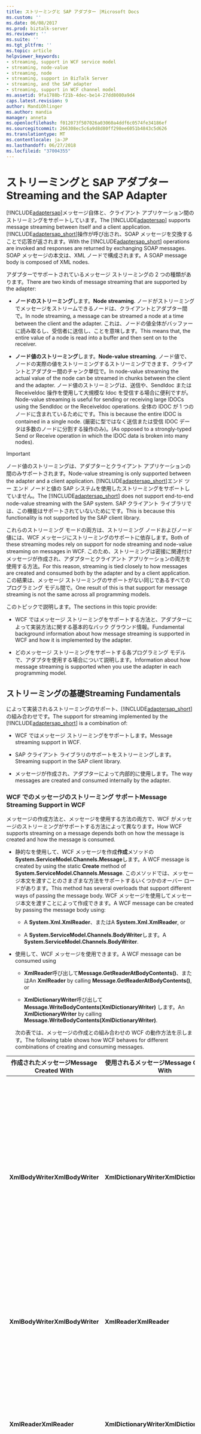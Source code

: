 ```yaml
---
title: ストリーミングと SAP アダプター |Microsoft Docs
ms.custom: ''
ms.date: 06/08/2017
ms.prod: biztalk-server
ms.reviewer: ''
ms.suite: ''
ms.tgt_pltfrm: ''
ms.topic: article
helpviewer_keywords:
- streaming, support in WCF service model
- streaming, node-value
- streaming, node
- streaming, support in BizTalk Server
- streaming, and the SAP adapter
- streaming, support in WCF channel model
ms.assetid: 9fa1788b-f21b-4dec-be14-27dd8080a9d4
caps.latest.revision: 9
author: MandiOhlinger
ms.author: mandia
manager: anneta
ms.openlocfilehash: f012073f507026a03060a4ddf6c0574fe34186ef
ms.sourcegitcommit: 266308ec5c6a9d8d80ff298ee6051b4843c5d626
ms.translationtype: MT
ms.contentlocale: ja-JP
ms.lasthandoff: 06/27/2018
ms.locfileid: "37004355"
---
```

# <a name="streaming-and-the-sap-adapter"></a><span data-ttu-id="4dbc8-102">ストリーミングと SAP アダプター</span><span class="sxs-lookup"><span data-stu-id="4dbc8-102">Streaming and the SAP Adapter</span></span>
<span data-ttu-id="4dbc8-103">[!INCLUDE[adaptersap](../../includes/adaptersap-md.md)]メッセージ自体と、クライアント アプリケーション間のストリーミングをサポートしています。</span><span class="sxs-lookup"><span data-stu-id="4dbc8-103">The [!INCLUDE[adaptersap](../../includes/adaptersap-md.md)] supports message streaming between itself and a client application.</span></span> <span data-ttu-id="4dbc8-104">[!INCLUDE[adaptersap_short](../../includes/adaptersap-short-md.md)]操作が呼び出され、SOAP メッセージを交換することで応答が返されます。</span><span class="sxs-lookup"><span data-stu-id="4dbc8-104">With the [!INCLUDE[adaptersap_short](../../includes/adaptersap-short-md.md)] operations are invoked and responses are returned by exchanging SOAP messages.</span></span> <span data-ttu-id="4dbc8-105">SOAP メッセージの本文は、XML ノードで構成されます。</span><span class="sxs-lookup"><span data-stu-id="4dbc8-105">A SOAP message body is composed of XML nodes.</span></span>  
  
 <span data-ttu-id="4dbc8-106">アダプターでサポートされているメッセージ ストリーミングの 2 つの種類があります。</span><span class="sxs-lookup"><span data-stu-id="4dbc8-106">There are two kinds of message streaming that are supported by the adapter:</span></span>  
  
-   <span data-ttu-id="4dbc8-107">**ノードのストリーミング**します。</span><span class="sxs-lookup"><span data-stu-id="4dbc8-107">**Node streaming**.</span></span> <span data-ttu-id="4dbc8-108">ノードがストリーミングでメッセージをストリームできるノードは、クライアントとアダプター間で。</span><span class="sxs-lookup"><span data-stu-id="4dbc8-108">In node streaming, a message can be streamed a node at a time between the client and the adapter.</span></span> <span data-ttu-id="4dbc8-109">これは、ノードの値全体がバッファーに読み取るし、受信者に送信し、ことを意味します。</span><span class="sxs-lookup"><span data-stu-id="4dbc8-109">This means that, the entire value of a node is read into a buffer and then sent on to the receiver.</span></span>  
  
-   <span data-ttu-id="4dbc8-110">**ノード値のストリーミング**します。</span><span class="sxs-lookup"><span data-stu-id="4dbc8-110">**Node-value streaming**.</span></span> <span data-ttu-id="4dbc8-111">ノード値で、ノードの実際の値をストリーミングするストリーミングできます、クライアントとアダプター間のチャンク単位で。</span><span class="sxs-lookup"><span data-stu-id="4dbc8-111">In node-value streaming the actual value of the node can be streamed in chunks between the client and the adapter.</span></span> <span data-ttu-id="4dbc8-112">ノード値のストリーミングは、送信や、SendIdoc または ReceiveIdoc 操作を使用して大規模な Idoc を受信する場合に便利ですが。</span><span class="sxs-lookup"><span data-stu-id="4dbc8-112">Node-value streaming is useful for sending or receiving large IDOCs using the SendIdoc or the ReceiveIdoc operations.</span></span> <span data-ttu-id="4dbc8-113">全体の IDOC が 1 つのノードに含まれているためにです。</span><span class="sxs-lookup"><span data-stu-id="4dbc8-113">This is because the entire IDOC is contained in a single node.</span></span> <span data-ttu-id="4dbc8-114">(厳密に型ではなく送信または受信 IDOC データは多数のノードに分割する操作のみ)。</span><span class="sxs-lookup"><span data-stu-id="4dbc8-114">(As opposed to a strongly-typed Send or Receive operation in which the IDOC data is broken into many nodes).</span></span>  
  
> [!IMPORTANT]
>  <span data-ttu-id="4dbc8-115">ノード値のストリーミングは、アダプターとクライアント アプリケーションの間のみサポートされます。</span><span class="sxs-lookup"><span data-stu-id="4dbc8-115">Node-value streaming is only supported between the adapter and a client application.</span></span> <span data-ttu-id="4dbc8-116">[!INCLUDE[adaptersap_short](../../includes/adaptersap-short-md.md)]エンド ツー エンド ノードと値の SAP システムを使用したストリーミングをサポートしていません。</span><span class="sxs-lookup"><span data-stu-id="4dbc8-116">The [!INCLUDE[adaptersap_short](../../includes/adaptersap-short-md.md)] does not support end-to-end node-value streaming with the SAP system.</span></span> <span data-ttu-id="4dbc8-117">SAP クライアント ライブラリでは、この機能はサポートされていないためにです。</span><span class="sxs-lookup"><span data-stu-id="4dbc8-117">This is because this functionality is not supported by the SAP client library.</span></span>  
  
 <span data-ttu-id="4dbc8-118">これらのストリーミング モードの両方は、ストリーミング ノードおよびノード値には、WCF メッセージにストリーミングのサポートに依存します。</span><span class="sxs-lookup"><span data-stu-id="4dbc8-118">Both of these streaming modes rely on support for node streaming and node-value streaming on messages in WCF.</span></span> <span data-ttu-id="4dbc8-119">このため、ストリーミングは密接に関連付けメッセージが作成され、アダプターとクライアント アプリケーションの両方を使用する方法。</span><span class="sxs-lookup"><span data-stu-id="4dbc8-119">For this reason, streaming is tied closely to how messages are created and consumed both by the adapter and by a client application.</span></span> <span data-ttu-id="4dbc8-120">この結果は、メッセージ ストリーミングのサポートがない同じであるすべてのプログラミング モデル間で。</span><span class="sxs-lookup"><span data-stu-id="4dbc8-120">One result of this is that support for message streaming is not the same across all programming models.</span></span>  
  
 <span data-ttu-id="4dbc8-121">このトピックで説明します。</span><span class="sxs-lookup"><span data-stu-id="4dbc8-121">The sections in this topic provide:</span></span>  
  
-   <span data-ttu-id="4dbc8-122">WCF ではメッセージ ストリーミングをサポートする方法と、アダプターによって実装方法に関する基本的なバック グラウンド情報。</span><span class="sxs-lookup"><span data-stu-id="4dbc8-122">Fundamental background information about how message streaming is supported in WCF and how it is implemented by the adapter.</span></span>  
  
-   <span data-ttu-id="4dbc8-123">どのメッセージ ストリーミングをサポートする各プログラミング モデルで、アダプタを使用する場合について説明します。</span><span class="sxs-lookup"><span data-stu-id="4dbc8-123">Information about how message streaming is supported when you use the adapter in each programming model.</span></span>  
  
## <a name="streaming-fundamentals"></a><span data-ttu-id="4dbc8-124">ストリーミングの基礎</span><span class="sxs-lookup"><span data-stu-id="4dbc8-124">Streaming Fundamentals</span></span>  
 <span data-ttu-id="4dbc8-125">によって実装されるストリーミングのサポート、[!INCLUDE[adaptersap_short](../../includes/adaptersap-short-md.md)]の組み合わせです。</span><span class="sxs-lookup"><span data-stu-id="4dbc8-125">The support for streaming implemented by the [!INCLUDE[adaptersap_short](../../includes/adaptersap-short-md.md)] is a combination of:</span></span>  
  
-   <span data-ttu-id="4dbc8-126">WCF ではメッセージ ストリーミングをサポートします。</span><span class="sxs-lookup"><span data-stu-id="4dbc8-126">Message streaming support in WCF.</span></span>  
  
-   <span data-ttu-id="4dbc8-127">SAP クライアント ライブラリのサポートをストリーミングします。</span><span class="sxs-lookup"><span data-stu-id="4dbc8-127">Streaming support in the SAP client library.</span></span>  
  
-   <span data-ttu-id="4dbc8-128">メッセージが作成され、アダプターによって内部的に使用します。</span><span class="sxs-lookup"><span data-stu-id="4dbc8-128">The way messages are created and consumed internally by the adapter.</span></span>  
  
### <a name="message-streaming-support-in-wcf"></a><span data-ttu-id="4dbc8-129">WCF でのメッセージのストリーミング サポート</span><span class="sxs-lookup"><span data-stu-id="4dbc8-129">Message Streaming Support in WCF</span></span>  
 <span data-ttu-id="4dbc8-130">メッセージの作成方法と、メッセージを使用する方法の両方で、WCF がメッセージのストリーミングがサポートする方法によって異なります。</span><span class="sxs-lookup"><span data-stu-id="4dbc8-130">How WCF supports streaming on a message depends both on how the message is created and how the message is consumed.</span></span>  
  
- <span data-ttu-id="4dbc8-131">静的なを使用して、WCF メッセージを作成**作成**メソッドの**System.ServiceModel.Channels.Message**します。</span><span class="sxs-lookup"><span data-stu-id="4dbc8-131">A WCF message is created by using the static **Create** method of **System.ServiceModel.Channels.Message**.</span></span> <span data-ttu-id="4dbc8-132">このメソッドでは、メッセージ本文を渡すことのさまざまな方法をサポートするいくつかのオーバー ロードがあります。</span><span class="sxs-lookup"><span data-stu-id="4dbc8-132">This method has several overloads that support different ways of passing the message body.</span></span> <span data-ttu-id="4dbc8-133">WCF メッセージを使用してメッセージ本文を渡すことによって作成できます。</span><span class="sxs-lookup"><span data-stu-id="4dbc8-133">A WCF message can be created by passing the message body using:</span></span>  
  
  -   <span data-ttu-id="4dbc8-134">A **System.Xml.XmlReader**、または</span><span class="sxs-lookup"><span data-stu-id="4dbc8-134">A **System.Xml.XmlReader**, or</span></span>  
  
  -   <span data-ttu-id="4dbc8-135">A **System.ServiceModel.Channels.BodyWriter**します。</span><span class="sxs-lookup"><span data-stu-id="4dbc8-135">A **System.ServiceModel.Channels.BodyWriter**.</span></span>  
  
- <span data-ttu-id="4dbc8-136">使用して、WCF メッセージを使用できます。</span><span class="sxs-lookup"><span data-stu-id="4dbc8-136">A WCF message can be consumed using</span></span>  
  
  -   <span data-ttu-id="4dbc8-137">**XmlReader**呼び出して**Message.GetReaderAtBodyContents()**、または</span><span class="sxs-lookup"><span data-stu-id="4dbc8-137">An **XmlReader** by calling **Message.GetReaderAtBodyContents()**, or</span></span>  
  
  -   <span data-ttu-id="4dbc8-138">**XmlDictionaryWriter**呼び出して**Message.WriteBodyContents(XmlDictionaryWriter)** します。</span><span class="sxs-lookup"><span data-stu-id="4dbc8-138">An **XmlDictionaryWriter** by calling **Message.WriteBodyContents(XmlDictionaryWriter)**.</span></span>  
  
  <span data-ttu-id="4dbc8-139">次の表では、メッセージの作成との組み合わせの WCF の動作方法を示します。</span><span class="sxs-lookup"><span data-stu-id="4dbc8-139">The following table shows how WCF behaves for different combinations of creating and consuming messages.</span></span>  
  
|<span data-ttu-id="4dbc8-140">作成されたメッセージ</span><span class="sxs-lookup"><span data-stu-id="4dbc8-140">Message Created With</span></span>|<span data-ttu-id="4dbc8-141">使用されるメッセージ</span><span class="sxs-lookup"><span data-stu-id="4dbc8-141">Message Consumed With</span></span>|<span data-ttu-id="4dbc8-142">WCF の動作</span><span class="sxs-lookup"><span data-stu-id="4dbc8-142">WCF Behavior</span></span>|  
|--------------------------|---------------------------|------------------|  
|<span data-ttu-id="4dbc8-143">**XmlBodyWriter**</span><span class="sxs-lookup"><span data-stu-id="4dbc8-143">**XmlBodyWriter**</span></span>|<span data-ttu-id="4dbc8-144">**XmlDictionaryWriter**</span><span class="sxs-lookup"><span data-stu-id="4dbc8-144">**XmlDictionaryWriter**</span></span>|<span data-ttu-id="4dbc8-145">**ノード値のストリーミング**はサポートされています。</span><span class="sxs-lookup"><span data-stu-id="4dbc8-145">**Node-value streaming** is supported.</span></span> <span data-ttu-id="4dbc8-146">WCF は、ストリーミングを実現するための 2 つのライターをパイプ処理します。</span><span class="sxs-lookup"><span data-stu-id="4dbc8-146">WCF pipes the two writers together to enable streaming.</span></span> <span data-ttu-id="4dbc8-147">両方の**XmlBodyWriter**と**XmlDictionaryWriter**ノード値が発生するストリーミングをサポートする必要があります。</span><span class="sxs-lookup"><span data-stu-id="4dbc8-147">Both the **XmlBodyWriter** and the **XmlDictionaryWriter** must support node-value streaming for it to occur.</span></span>|  
|<span data-ttu-id="4dbc8-148">**XmlBodyWriter**</span><span class="sxs-lookup"><span data-stu-id="4dbc8-148">**XmlBodyWriter**</span></span>|<span data-ttu-id="4dbc8-149">**XmlReader**</span><span class="sxs-lookup"><span data-stu-id="4dbc8-149">**XmlReader**</span></span>|<span data-ttu-id="4dbc8-150">**ノードのストリーミング**はサポートされています。</span><span class="sxs-lookup"><span data-stu-id="4dbc8-150">**Node streaming** is supported.</span></span> <span data-ttu-id="4dbc8-151">WCF を内部的にバッファー、 **XmlReader**します。</span><span class="sxs-lookup"><span data-stu-id="4dbc8-151">WCF internally buffers the **XmlReader**.</span></span>|  
|<span data-ttu-id="4dbc8-152">**XmlReader**</span><span class="sxs-lookup"><span data-stu-id="4dbc8-152">**XmlReader**</span></span>|<span data-ttu-id="4dbc8-153">**XmlDictionaryWriter**</span><span class="sxs-lookup"><span data-stu-id="4dbc8-153">**XmlDictionaryWriter**</span></span>|<span data-ttu-id="4dbc8-154">**ノードのストリーミング**はサポートされています。</span><span class="sxs-lookup"><span data-stu-id="4dbc8-154">**Node streaming** is supported.</span></span> <span data-ttu-id="4dbc8-155">WCF を内部的にバッファー、 **XmlReader**にコールバックし、 **XmlDictionaryWriter**します。</span><span class="sxs-lookup"><span data-stu-id="4dbc8-155">WCF internally buffers the **XmlReader** and calls back into the **XmlDictionaryWriter**.</span></span>|  
|<span data-ttu-id="4dbc8-156">**XmlReader**</span><span class="sxs-lookup"><span data-stu-id="4dbc8-156">**XmlReader**</span></span>|<span data-ttu-id="4dbc8-157">**XmlReader**</span><span class="sxs-lookup"><span data-stu-id="4dbc8-157">**XmlReader**</span></span>|<span data-ttu-id="4dbc8-158">**ノードのストリーミング**はサポートされています。</span><span class="sxs-lookup"><span data-stu-id="4dbc8-158">**Node streaming** is supported.</span></span> <span data-ttu-id="4dbc8-159">WCF を内部的にバッファー、 **XmlReader**します。</span><span class="sxs-lookup"><span data-stu-id="4dbc8-159">WCF internally buffers the **XmlReader**.</span></span>|  
  
### <a name="streaming-support-in-the-sap-client-library"></a><span data-ttu-id="4dbc8-160">SAP クライアント ライブラリでのストリーミング サポート</span><span class="sxs-lookup"><span data-stu-id="4dbc8-160">Streaming Support in the SAP Client Library</span></span>  
 <span data-ttu-id="4dbc8-161">SAP クライアント ライブラリは、ストリーミングをサポートしていません。</span><span class="sxs-lookup"><span data-stu-id="4dbc8-161">The SAP client library does not support streaming.</span></span> <span data-ttu-id="4dbc8-162">そのためノードと値のエンド ツー エンドのストリーミングはサポートされていませんが、[!INCLUDE[adaptersap_short](../../includes/adaptersap-short-md.md)]します。</span><span class="sxs-lookup"><span data-stu-id="4dbc8-162">Therefore end-to-end node-value streaming is not supported by the [!INCLUDE[adaptersap_short](../../includes/adaptersap-short-md.md)].</span></span>  
  
### <a name="internal-message-handling-by-the-adapter"></a><span data-ttu-id="4dbc8-163">内部のメッセージがアダプターによって処理</span><span class="sxs-lookup"><span data-stu-id="4dbc8-163">Internal Message Handling by the Adapter</span></span>  
 <span data-ttu-id="4dbc8-164">アダプターでは、次の方法では、ストリーミングがサポートされています。</span><span class="sxs-lookup"><span data-stu-id="4dbc8-164">The adapter supports streaming in the following manner:</span></span>  
  
-   <span data-ttu-id="4dbc8-165">アダプターのカスタム実装を使用して、クライアントから受信した SendIdDoc 要求メッセージを消費する**XmlDictionaryWriter**します。</span><span class="sxs-lookup"><span data-stu-id="4dbc8-165">The adapter consumes the SendIdDoc request message received from the client by using a custom implementation of **XmlDictionaryWriter**.</span></span> <span data-ttu-id="4dbc8-166">使用してクライアントから受信したその他のすべてのメッセージを消費する**XmlReader**します。</span><span class="sxs-lookup"><span data-stu-id="4dbc8-166">It consumes all other messages received from the client using an **XmlReader**.</span></span>  
  
-   <span data-ttu-id="4dbc8-167">アダプターのカスタム実装を使用して、クライアントに送信する ReceiveIdoc 要求メッセージを作成します**XmlBodyWriter**します。</span><span class="sxs-lookup"><span data-stu-id="4dbc8-167">The adapter creates the ReceiveIdoc request message that it sends to the client by using a custom implementation of **XmlBodyWriter**.</span></span> <span data-ttu-id="4dbc8-168">使用してクライアントに送信されるその他のすべてのメッセージを作成、 **XmlReader**します。</span><span class="sxs-lookup"><span data-stu-id="4dbc8-168">It creates all other messages that it sends to the client using an **XmlReader**.</span></span>  
  
## <a name="streaming-support-in-the-wcf-channel-model"></a><span data-ttu-id="4dbc8-169">WCF チャネル モデルでのストリーミング サポート</span><span class="sxs-lookup"><span data-stu-id="4dbc8-169">Streaming Support in the WCF Channel Model</span></span>  
 <span data-ttu-id="4dbc8-170">次の表では、WCF チャネル モデルのストリーミングをサポートする方法の詳細について説明します。</span><span class="sxs-lookup"><span data-stu-id="4dbc8-170">The following table provides detailed information about how streaming is supported in the WCF channel model.</span></span>  
  
|<span data-ttu-id="4dbc8-171">演算</span><span class="sxs-lookup"><span data-stu-id="4dbc8-171">Operation</span></span>|<span data-ttu-id="4dbc8-172">ノードのストリーミング</span><span class="sxs-lookup"><span data-stu-id="4dbc8-172">Node Streaming</span></span>|<span data-ttu-id="4dbc8-173">ノード値のストリーミング</span><span class="sxs-lookup"><span data-stu-id="4dbc8-173">Node-Value Streaming</span></span>|<span data-ttu-id="4dbc8-174">説明</span><span class="sxs-lookup"><span data-stu-id="4dbc8-174">Description</span></span>|  
|---------------|--------------------|---------------------------|-----------------|  
|<span data-ttu-id="4dbc8-175">(アダプターのクライアント) からの送信の RFC および BAPI 操作</span><span class="sxs-lookup"><span data-stu-id="4dbc8-175">Outbound RFC and BAPI operations (from the client to the adapter)</span></span>|<span data-ttu-id="4dbc8-176">サポートされていません</span><span class="sxs-lookup"><span data-stu-id="4dbc8-176">Not supported</span></span>|<span data-ttu-id="4dbc8-177">サポートされていません</span><span class="sxs-lookup"><span data-stu-id="4dbc8-177">Not supported</span></span>||  
|<span data-ttu-id="4dbc8-178">(アダプターのクライアント) から送信 tRFC 操作</span><span class="sxs-lookup"><span data-stu-id="4dbc8-178">Outbound tRFC operations (from the client to the adapter)</span></span>|<span data-ttu-id="4dbc8-179">サポートされていません</span><span class="sxs-lookup"><span data-stu-id="4dbc8-179">Not supported</span></span>|<span data-ttu-id="4dbc8-180">サポートされていません</span><span class="sxs-lookup"><span data-stu-id="4dbc8-180">Not supported</span></span>||  
|<span data-ttu-id="4dbc8-181">IDOC の送信操作が (厳密に型指定)</span><span class="sxs-lookup"><span data-stu-id="4dbc8-181">IDOC Send operation (strongly typed)</span></span>|<span data-ttu-id="4dbc8-182">サポートされていません</span><span class="sxs-lookup"><span data-stu-id="4dbc8-182">Not supported</span></span>|<span data-ttu-id="4dbc8-183">サポートされていません</span><span class="sxs-lookup"><span data-stu-id="4dbc8-183">Not supported</span></span>||  
|<span data-ttu-id="4dbc8-184">IDOC の受信操作が (厳密に型指定)</span><span class="sxs-lookup"><span data-stu-id="4dbc8-184">IDOC Receive operation (strongly typed)</span></span>|<span data-ttu-id="4dbc8-185">Supported</span><span class="sxs-lookup"><span data-stu-id="4dbc8-185">Supported</span></span>|<span data-ttu-id="4dbc8-186">サポートされていません</span><span class="sxs-lookup"><span data-stu-id="4dbc8-186">Not supported</span></span>||  
|<span data-ttu-id="4dbc8-187">SendIdoc 操作 (文字列)</span><span class="sxs-lookup"><span data-stu-id="4dbc8-187">SendIdoc operation (string)</span></span>|<span data-ttu-id="4dbc8-188">Supported</span><span class="sxs-lookup"><span data-stu-id="4dbc8-188">Supported</span></span>|<span data-ttu-id="4dbc8-189">Supported</span><span class="sxs-lookup"><span data-stu-id="4dbc8-189">Supported</span></span>|<span data-ttu-id="4dbc8-190">アダプターを使用して、 **XmlDictionaryWriter**要求メッセージを処理します。</span><span class="sxs-lookup"><span data-stu-id="4dbc8-190">The adapter uses an **XmlDictionaryWriter** to consume the request message.</span></span> <span data-ttu-id="4dbc8-191">クライアントがメッセージを作成する場合、 **BodyWriter**ノードと値のアダプターに、クライアントからのストリーミングに発生します。</span><span class="sxs-lookup"><span data-stu-id="4dbc8-191">If the client creates the message with a **BodyWriter**, node-value streaming from the client to the adapter occurs.</span></span>|  
|<span data-ttu-id="4dbc8-192">ReceiveIdoc 操作 (文字列)</span><span class="sxs-lookup"><span data-stu-id="4dbc8-192">ReceiveIdoc operation (string)</span></span>|<span data-ttu-id="4dbc8-193">Supported</span><span class="sxs-lookup"><span data-stu-id="4dbc8-193">Supported</span></span>|<span data-ttu-id="4dbc8-194">Supported</span><span class="sxs-lookup"><span data-stu-id="4dbc8-194">Supported</span></span>|<span data-ttu-id="4dbc8-195">アダプターを使用して、 **BodyWriter**要求メッセージを作成します。</span><span class="sxs-lookup"><span data-stu-id="4dbc8-195">The adapter uses a **BodyWriter** to create the request message.</span></span> <span data-ttu-id="4dbc8-196">クライアントがメッセージを使用して、使用する場合、 **XmlDictionaryWriter**ノードと値をクライアントにアダプターからのストリーミングに発生します。</span><span class="sxs-lookup"><span data-stu-id="4dbc8-196">If the client consumes the message using an **XmlDictionaryWriter**, node-value streaming from the adapter to the client occurs.</span></span>|  
|<span data-ttu-id="4dbc8-197">RFC 操作を受信します。</span><span class="sxs-lookup"><span data-stu-id="4dbc8-197">Inbound RFC operations</span></span>|<span data-ttu-id="4dbc8-198">サポートされていません</span><span class="sxs-lookup"><span data-stu-id="4dbc8-198">Not supported</span></span>|<span data-ttu-id="4dbc8-199">サポートされていません</span><span class="sxs-lookup"><span data-stu-id="4dbc8-199">Not supported</span></span>||  
|<span data-ttu-id="4dbc8-200">受信 tRFC 操作</span><span class="sxs-lookup"><span data-stu-id="4dbc8-200">Inbound tRFC operations</span></span>|<span data-ttu-id="4dbc8-201">サポートされていません</span><span class="sxs-lookup"><span data-stu-id="4dbc8-201">Not supported</span></span>|<span data-ttu-id="4dbc8-202">サポートされていません</span><span class="sxs-lookup"><span data-stu-id="4dbc8-202">Not supported</span></span>||  
  
 <span data-ttu-id="4dbc8-203">ノード値を送信し、SendIdoc および ReceiveIdoc 操作を使用してフラット ファイル (string) Idoc を受信するコードでは、ストリーミングを実装する方法については、次を参照してください。 [WCF チャネル モデルを使用して SAP でのフラット ファイル Idoc の Stream](../../adapters-and-accelerators/adapter-sap/stream-flat-file-idocs-in-sap-using-the-wcf-channel-model.md)します。</span><span class="sxs-lookup"><span data-stu-id="4dbc8-203">For information about how to implement node-value streaming in your code to send and receive flat file (string) IDOCs using the SendIdoc and ReceiveIdoc operations, see [Stream Flat-File IDOCs in SAP using the WCF Channel Model](../../adapters-and-accelerators/adapter-sap/stream-flat-file-idocs-in-sap-using-the-wcf-channel-model.md).</span></span>  
  
## <a name="streaming-support-in-the-wcf-service-model"></a><span data-ttu-id="4dbc8-204">WCF サービス モデルでのストリーミング サポート</span><span class="sxs-lookup"><span data-stu-id="4dbc8-204">Streaming Support in the WCF Service Model</span></span>  
 <span data-ttu-id="4dbc8-205">メッセージの XML 表現とメッセージのマネージ コード オブジェクトの表現の間を逆シリアル化のシリアル化とは、メッセージ全体をメモリに読み書きが必要です。</span><span class="sxs-lookup"><span data-stu-id="4dbc8-205">Serializing and deserializing between the XML representation of a message and the managed code object representation of that message requires writing and reading the entire message into memory.</span></span> <span data-ttu-id="4dbc8-206">このため、ストリーミング ノードもノード値のストリーミングもが WCF サービス モデルからサポートされます。</span><span class="sxs-lookup"><span data-stu-id="4dbc8-206">For this reason, neither node streaming nor node-value streaming is supported from the WCF service model.</span></span>  
  
## <a name="streaming-support-in-biztalk-server"></a><span data-ttu-id="4dbc8-207">BizTalk Server でのストリーミング サポート</span><span class="sxs-lookup"><span data-stu-id="4dbc8-207">Streaming Support in BizTalk Server</span></span>  
 <span data-ttu-id="4dbc8-208">次の表では、BizTalk Server でのストリーミングのサポートについての詳細について説明します。</span><span class="sxs-lookup"><span data-stu-id="4dbc8-208">The following table provides detailed information about how streaming is supported in BizTalk Server.</span></span>  
  
|<span data-ttu-id="4dbc8-209">演算</span><span class="sxs-lookup"><span data-stu-id="4dbc8-209">Operation</span></span>|<span data-ttu-id="4dbc8-210">ノードのストリーミング</span><span class="sxs-lookup"><span data-stu-id="4dbc8-210">Node Streaming</span></span>|<span data-ttu-id="4dbc8-211">ノード値のストリーミング</span><span class="sxs-lookup"><span data-stu-id="4dbc8-211">Node-Value Streaming</span></span>|<span data-ttu-id="4dbc8-212">説明</span><span class="sxs-lookup"><span data-stu-id="4dbc8-212">Description</span></span>|  
|---------------|--------------------|---------------------------|-----------------|  
|<span data-ttu-id="4dbc8-213">(アダプターのクライアント) からの RFC および BAPI の操作</span><span class="sxs-lookup"><span data-stu-id="4dbc8-213">RFC and BAPI operations (from the client to the adapter)</span></span>|<span data-ttu-id="4dbc8-214">サポートされていません</span><span class="sxs-lookup"><span data-stu-id="4dbc8-214">Not supported</span></span>|<span data-ttu-id="4dbc8-215">サポートされていません</span><span class="sxs-lookup"><span data-stu-id="4dbc8-215">Not supported</span></span>||  
|<span data-ttu-id="4dbc8-216">tRFC 操作 (アダプターのクライアント) から</span><span class="sxs-lookup"><span data-stu-id="4dbc8-216">tRFC operations (from the client to the adapter)</span></span>|<span data-ttu-id="4dbc8-217">サポートされていません</span><span class="sxs-lookup"><span data-stu-id="4dbc8-217">Not supported</span></span>|<span data-ttu-id="4dbc8-218">サポートされていません</span><span class="sxs-lookup"><span data-stu-id="4dbc8-218">Not supported</span></span>||  
|<span data-ttu-id="4dbc8-219">IDOC の送信操作が (厳密に型指定)</span><span class="sxs-lookup"><span data-stu-id="4dbc8-219">IDOC Send operation (strongly typed)</span></span>|<span data-ttu-id="4dbc8-220">サポートされていません</span><span class="sxs-lookup"><span data-stu-id="4dbc8-220">Not supported</span></span>|<span data-ttu-id="4dbc8-221">サポートされていません</span><span class="sxs-lookup"><span data-stu-id="4dbc8-221">Not supported</span></span>||  
|<span data-ttu-id="4dbc8-222">IDOC の受信操作が (厳密に型指定)</span><span class="sxs-lookup"><span data-stu-id="4dbc8-222">IDOC Receive operation (strongly typed)</span></span>|<span data-ttu-id="4dbc8-223">Supported</span><span class="sxs-lookup"><span data-stu-id="4dbc8-223">Supported</span></span>|<span data-ttu-id="4dbc8-224">サポートされていません</span><span class="sxs-lookup"><span data-stu-id="4dbc8-224">Not supported</span></span>||  
|<span data-ttu-id="4dbc8-225">SendIdoc 操作 (文字列)</span><span class="sxs-lookup"><span data-stu-id="4dbc8-225">SendIdoc operation (string)</span></span>|<span data-ttu-id="4dbc8-226">Supported</span><span class="sxs-lookup"><span data-stu-id="4dbc8-226">Supported</span></span>|<span data-ttu-id="4dbc8-227">Supported</span><span class="sxs-lookup"><span data-stu-id="4dbc8-227">Supported</span></span>|<span data-ttu-id="4dbc8-228">Wcf-custom アダプターを使用して、 **BodyWriter**ノード値のストリーミングをサポートするために、要求メッセージを作成します。</span><span class="sxs-lookup"><span data-stu-id="4dbc8-228">The WCF-Custom adapter uses a **BodyWriter** to create the request message, so node-value streaming is supported.</span></span>|  
|<span data-ttu-id="4dbc8-229">ReceiveIdoc 操作 (文字列)</span><span class="sxs-lookup"><span data-stu-id="4dbc8-229">ReceiveIdoc operation (string)</span></span>|<span data-ttu-id="4dbc8-230">Supported</span><span class="sxs-lookup"><span data-stu-id="4dbc8-230">Supported</span></span>|<span data-ttu-id="4dbc8-231">Supported</span><span class="sxs-lookup"><span data-stu-id="4dbc8-231">Supported</span></span>|<span data-ttu-id="4dbc8-232">Wcf-custom アダプターを使用して、 **XmlDictionaryWriter**ノード値のストリーミングをサポートするために、要求メッセージを使用します。</span><span class="sxs-lookup"><span data-stu-id="4dbc8-232">The WCF-Custom adapter uses an **XmlDictionaryWriter** to consume the request message, so node-value streaming is supported.</span></span>|  
|<span data-ttu-id="4dbc8-233">RFC 操作を受信します。</span><span class="sxs-lookup"><span data-stu-id="4dbc8-233">Inbound RFC operations</span></span>|<span data-ttu-id="4dbc8-234">サポートされていません</span><span class="sxs-lookup"><span data-stu-id="4dbc8-234">Not supported</span></span>|<span data-ttu-id="4dbc8-235">サポートされていません</span><span class="sxs-lookup"><span data-stu-id="4dbc8-235">Not supported</span></span>||  
|<span data-ttu-id="4dbc8-236">受信 tRFC 操作</span><span class="sxs-lookup"><span data-stu-id="4dbc8-236">Inbound tRFC operations</span></span>|<span data-ttu-id="4dbc8-237">サポートされていません</span><span class="sxs-lookup"><span data-stu-id="4dbc8-237">Not supported</span></span>|<span data-ttu-id="4dbc8-238">サポートされていません</span><span class="sxs-lookup"><span data-stu-id="4dbc8-238">Not supported</span></span>||  
  
## <a name="see-also"></a><span data-ttu-id="4dbc8-239">参照</span><span class="sxs-lookup"><span data-stu-id="4dbc8-239">See Also</span></span>  
[<span data-ttu-id="4dbc8-240">SAP アプリケーションを開発する</span><span class="sxs-lookup"><span data-stu-id="4dbc8-240">Develop your SAP applications</span></span>](../../adapters-and-accelerators/adapter-sap/develop-your-sap-applications.md)
